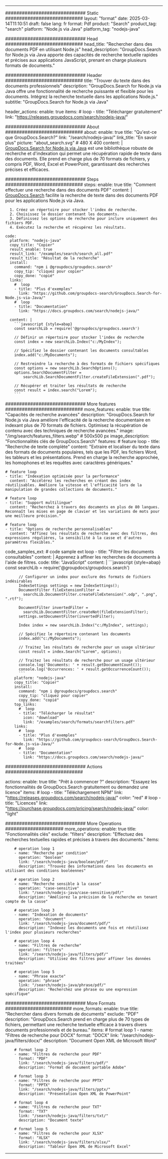 
---
############################# Static ############################
layout: "format"
date:  2025-03-14T11:10:51
draft: false
lang: fr
format: Pdf
product: "Search"
product_tag: "search"
platform: "Node.js via Java"
platform_tag: "nodejs-java"

############################# Head ############################
head_title: "Rechercher dans des documents PDF en utilisant Node.js"
head_description: "GroupDocs.Search for Node.js via Java apporte des capacités de recherche textuelle rapides et précises aux applications JavaScript, prenant en charge plusieurs formats de documents."

############################# Header ############################
title: "Trouver du texte dans des documents professionnels" 
description: "GroupDocs.Search for Node.js via Java offre une fonctionnalité de recherche puissante et flexible pour les documents. Intégrez la recherche textuelle dans les applications Node.js."
subtitle: "GroupDocs.Search for Node.js via Java" 

header_actions:
  enable: true
  items:
    #  loop
    - title: "Télécharger gratuitement"
      link: "https://releases.groupdocs.com/search/nodejs-java/"
      
############################# About ############################
about:
    enable: true
    title: "Qu'est-ce que GroupDocs.Search?"
    link: "/search/nodejs-java/"
    link_title: "En savoir plus"
    picture: "about_search.svg" # 480 X 400
    content: |
       [GroupDocs.Search for Node.js via Java](/search/nodejs-java/) est une bibliothèque robuste de recherche et d'indexation qui permet une récupération rapide de texte dans des documents. Elle prend en charge plus de 70 formats de fichiers, y compris PDF, Word, Excel et PowerPoint, garantissant des recherches précises et efficaces.

############################# Steps ############################
steps:
    enable: true
    title: "Comment effectuer une recherche dans des documents PDF"
    content: |
      [GroupDocs.Search](/search/nodejs-java/) facilite la recherche de texte dans des documents PDF pour les applications Node.js via Java.
      
      1. Créez un répertoire pour stocker l'index de recherche.
      2. Choisissez le dossier contenant les documents.
      3. Définissez les options de recherche pour inclure uniquement des fichiers PDF.
      4. Exécutez la recherche et récupérez les résultats.
   
    code:
      platform: "nodejs-java"
      copy_title: "Copier"
      result_enable: true
      result_link: "/examples/search/search_all.pdf"
      result_title: "Résultat de la recherche"
      install:
        command: "npm i @groupdocs/groupdocs.search"
        copy_tip: "cliquez pour copier"
        copy_done: "copié"
      links:
        #  loop
        - title: "Plus d'exemples"
          link: "https://github.com/groupdocs-search/GroupDocs.Search-for-Node.js-via-Java/"
        #  loop
        - title: "Documentation"
          link: "https://docs.groupdocs.com/search/nodejs-java/"
          
      content: |
        ```javascript {style=abap}
        const searchLib = require('@groupdocs/groupdocs.search')

        // Définir un répertoire pour stocker l'index de recherche
        const index = new searchLib.Index("c:/MyIndex");

        // Spécifiez le dossier contenant les documents consultables
        index.add("c:/MyDocuments");

        // Restreindre la recherche à des formats de fichiers spécifiques
        const options = new searchLib.SearchOptions();
        options.SearchDocumentFilter = 
            searchLib.SearchDocumentFilter.createFileExtension(".pdf");

        // Récupérer et traiter les résultats de recherche
        const result = index.search("Lorem");
        ```            

############################# More features ############################
more_features:
  enable: true
  title: "Capacités de recherche avancées"
  description: "GroupDocs.Search for Node.js via Java améliore l'efficacité de la recherche documentaire en indexant plus de 70 formats de fichiers. Optimisez la récupération de contenu avec des techniques de recherche avancées."
  image: "/img/search/features_filters.webp" # 500x500 px
  image_description: "Fonctionnalités clés de GroupDocs.Search"
  features:
    # feature loop
    - title: "Recherche de texte complète"
      content: "Extraire et localiser du texte dans des formats de documents populaires, tels que les PDF, les fichiers Word, les tableurs et les présentations. Prend en charge la recherche approchée, les homophones et les requêtes avec caractères génériques."

    # feature loop
    - title: "Indexation optimisée pour la performance"
      content: "Accélérez les recherches en créant des index réutilisables. Améliore la vitesse et l'efficacité lors de la manipulation de grandes collections de documents."

    # feature loop
    - title: "Support multilingue"
      content: "Recherchez à travers des documents en plus de 80 langues. Reconnaît les mises en page de clavier et les variations de mots pour une meilleure précision."

    # feature loop
    - title: "Options de recherche personnalisables"
      content: "Affinez les résultats de recherche avec des filtres, des expressions régulières, la sensibilité à la casse et d'autres paramètres flexibles."
      
  code_samples_ext:
    # code sample ext loop
    - title: "Filtrer les documents consultables"
      content: |
        Apprenez à affiner les recherches de documents à l'aide de filtres.
      code:
        title: "JavaScript"
        content: |
          ```javascript {style=abap}
          const searchLib = require('@groupdocs/groupdocs.search')
          
          // Configurer un index pour exclure des formats de fichiers indésirables
          IndexSettings settings = new IndexSettings();
          DocumentFilter fileExtensionFilter = 
            searchLib.DocumentFilter.createFileExtension(".odp", ".png", ".rtf");

          DocumentFilter invertedFilter = 
            searchLib.DocumentFilter.createNot(fileExtensionFilter);
          settings.setDocumentFilter(invertedFilter);

          Index index = new searchLib.Index("c:/MyIndex", settings);
              
          // Spécifiez le répertoire contenant les documents
          index.add("c:/MyDocuments");

          // Traitez les résultats de recherche pour un usage ultérieur
          const result = index.Search("Lorem", options);
          
          // Traitez les résultats de recherche pour un usage ultérieur
          console.log('Documents: ' + result.getDocumentCount());
          console.log('Occurrences: ' + result.getOccurrenceCount());
          ```
        platform: "nodejs-java"
        copy_title: "Copier"
        install:
          command: "npm i @groupdocs/groupdocs.search"
          copy_tip: "cliquez pour copier"
          copy_done: "copié"
        top_links:
          #  loop
          - title: "Télécharger le résultat"
            icon: "download"
            link: "/examples/search/formats/searchfilters.pdf"
        links:
          #  loop
          - title: "Plus d'exemples"
            link: "https://github.com/groupdocs-search/GroupDocs.Search-for-Node.js-via-Java/"
          #  loop
          - title: "Documentation"
            link: "https://docs.groupdocs.com/search/nodejs-java/"
            

            


############################# Actions ############################

actions:
  enable: true
  title: "Prêt à commencer ?"
  description: "Essayez les fonctionnalités de GroupDocs.Search gratuitement ou demandez une licence"
  items:
    #  loop
    - title: "Téléchargement NPM"
      link: "https://releases.groupdocs.com/search/nodejs-java/"
      color: "red"
        #  loop
    - title: "Licences"
      link: "https://purchase.groupdocs.com/pricing/search/nodejs-java/"
      color: "light"


############################# More Operations #####################
more_operations:
    enable: true
    title: "Fonctionnalités clés"
    exclude: "filters"
    description: "Effectuez des recherches textuelles rapides et précises à travers des documents."
    items: 
          
        # operation loop 1
        - name: "Recherche par condition"
          operation: "boolean"
          link: "/search/nodejs-java/boolean/pdf/"
          description: "Trouvez des informations dans les documents en utilisant des conditions booléennes"

        # operation loop 2
        - name: "Recherche sensible à la casse"
          operation: "case-sensitive"
          link: "/search/nodejs-java/case-sensitive/pdf/"
          description: "Améliorez la précision de la recherche en tenant compte de la casse"

        # operation loop 3
        - name: "Indexation de documents"
          operation: "document"
          link: "/search/nodejs-java/document/pdf/"
          description: "Indexez les documents une fois et réutilisez l'index pour plusieurs recherches"

        # operation loop 4
        - name: "Filtres de recherche"
          operation: "filters"
          link: "/search/nodejs-java/filters/pdf/"
          description: "Utilisez des filtres pour affiner les données traitées"

        # operation loop 5
        - name: "Phrase exacte"
          operation: "phrase"
          link: "/search/nodejs-java/phrase/pdf/"
          description: "Recherchez une phrase ou une expression spécifique"
          
        
          
############################# More Formats ########################
more_formats:
    enable: true
    title: "Rechercher dans divers formats de documents"
    exclude: "PDF"
    description: "GroupDocs.Search prend en charge plus de 70 types de fichiers, permettant une recherche textuelle efficace à travers divers documents professionnels et de bureau."
    items: 
        # format loop 1
        - name: "Filtres de recherche pour DOCX"
          format: "DOCX"
          link: "/search/nodejs-java/filters/docx/"
          description: "Document Open XML de Microsoft Word"
          
        # format loop 2
        - name: "Filtres de recherche pour PDF"
          format: "PDF"
          link: "/search/nodejs-java/filters/pdf/"
          description: "Format de document portable Adobe"
          
        # format loop 3
        - name: "Filtres de recherche pour PPTX"
          format: "PPTX"
          link: "/search/nodejs-java/filters/pptx/"
          description: "Présentation Open XML de PowerPoint"

        # format loop 4
        - name: "Filtres de recherche pour TXT"
          format: "TXT"
          link: "/search/nodejs-java/filters/txt/"
          description: "Document texte"
          
        # format loop 5
        - name: "Filtres de recherche pour XLSX"
          format: "XLSX"
          link: "/search/nodejs-java/filters/xlsx/"
          description: "Tableur Open XML de Microsoft Excel"
  

---